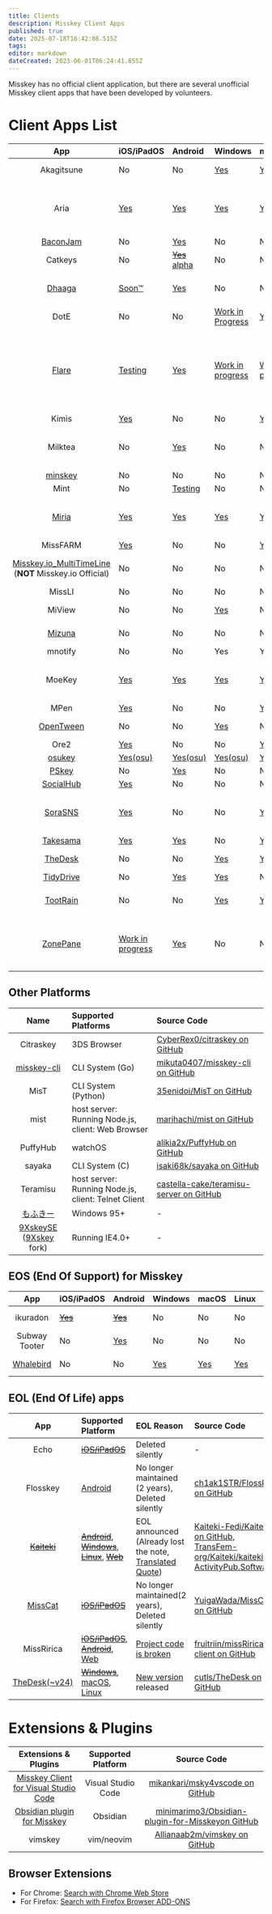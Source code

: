 ```yaml
---
title: Clients
description: Misskey Client Apps
published: true
date: 2025-07-18T16:42:08.515Z
tags: 
editor: markdown
dateCreated: 2023-06-01T06:24:41.855Z
---
```


Misskey has no official client application, but there are several unofficial Misskey client apps that have been developed by volunteers.
# Client Apps List
|App|iOS/iPadOS|Android|Windows|macOS|Linux|Web|Language|Source Code|
|:-:|:--|:--|:--|:--|:--|:--|:--|:--|
|Akagitsune|No|No|[Yes](https://github.com/YuzuRyo61/Akagitsune/releases/latest)|[Yes](https://github.com/YuzuRyo61/Akagitsune/releases/latest)|[Yes](https://github.com/YuzuRyo61/Akagitsune/releases/latest)|No|en-US|[YuzuRyo61/Akagitsune on GitHub](https://github.com/YuzuRyo61/Akagitsune)|
|Aria|[Yes](https://apps.apple.com/app/aria-for-misskey/id6499410880)|[Yes](https://play.google.com/store/apps/details?id=com.poppingmoon.aria)|[Yes](https://github.com/poppingmoon/aria/releases/latest)|[Yes](https://apps.apple.com/app/aria-for-misskey/id6499410880)|[Yes](https://snapcraft.io/aria)|No|Based on Misskey supported languages ([Translate](https://crowdin.com/project/aria-for-misskey))|[poppingmoon/aria on GitHub](https://github.com/poppingmoon/aria)|
|[BaconJam](https://96enu-kuroinu.github.io/BaconJamManual/)|No|[Yes](https://play.google.com/store/apps/details?id=com.falhongcha.baconjam&pcampaignid=pcampaignidMKT-Other-global-all-co-prtnr-py-PartBadge-Mar2515-1)|No|No|No|No|ja?|- ([Web Site](https://github.com/96ENU-kuroinu/BaconJamManual))|
|Catkeys|No|~~[Yes](https://play.google.com/store/apps/details?id=com.catpawz.catkeys)~~ [alpha](https://github.com/catpawzz/Catkeys/releases)|No|No|No|No|en?|[catpawzz/Catkeys on GitHub](https://github.com/catpawzz/Catkeys)|
|[Dhaaga](https://suvam.io/dhaaga)|[Soon™](https://github.com/suvam0451/dhaaga/issues/229)|[Yes](https://play.google.com/store/apps/details?id=io.suvam.dhaaga)|No|No|No|No|de, en, id, jp, pl ([Translate](https://github.com/suvam0451/dhaaga/tree/main/apps/mobile/i18n/locales))|[suvam0451/dhaaga on GitHub](https://github.com/suvam0451/dhaaga)|
|DotE|No|No|[Work in Progress](https://github.com/nekobato/DotE?tab=readme-ov-file#windows-1)|[Yes](https://github.com/nekobato/DotE/releases)|No|No|en?|[nekobato/DotE on GitHub](https://github.com/nekobato/DotE)|
|[Flare](https://flareapp.moe)|[Testing](https://testflight.apple.com/join/iYP7QZME)|[Yes](https://play.google.com/store/apps/details?id=dev.dimension.flare&pcampaignid=pcampaignidMKT-Other-global-all-co-prtnr-py-PartBadge-Mar2515-1)|[Work in progress](https://github.com/DimensionDev/Flare/pull/620)|[Work in progress](https://github.com/DimensionDev/Flare/pull/620)|No|No|ar, cs, da, de, el, es, fi, fr, it, ja, nl,, no, pl, pt, pt-BR, ro, ru, sv, uk, zh-CN ([Translate](https://crowdin.com/project/flareapp))|[DimensionDev/Flare on GitHub](https://github.com/DimensionDev/Flare)|
|Kimis|[Yes](https://apps.apple.com/app/kimis-a-client-for-misskey/id1667275125)|No|No|[Yes](https://apps.apple.com/app/kimis-a-client-for-misskey/id1667275125)|No|No|en-US|[Lakr233/Kimis on GitHub](https://github.com/Lakr233/Kimis)|
|Milktea|No|[Yes](https://play.google.com/store/apps/details?id=jp.panta.misskeyandroidclient)|No|No|No|No|en-US, ja-JP, zh-CN ([Translate](https://github.com/pantasystem/Milktea/tree/develop/modules))|[pantasystem/Milktea on GitHub](https://github.com/pantasystem/Milktea)|
|[minskey](https://minskey.dyama.net/about/)|No|No|No|No|No|[Yes](https://minskey.dyama.net/)|ja?|[yamader/minskey on GitHub](https://github.com/yamader/minskey)|
|Mint|No|[Testing](https://github.com/sanao1006/Mint/releases)|No|No|No|No|ja-JP|[sanao1006/Mint on GitHub](https://github.com/sanao1006/Mint)|
|[Miria](https://shiosyakeyakini.info/miria_web/index.html)|[Yes](https://apps.apple.com/app/miria/id6449201469)|[Yes](https://play.google.com/store/apps/details?id=info.shiosyakeyakini.miria)|[Yes](https://github.com/shiosyakeyakini-info/miria/releases)|[Yes](https://apps.apple.com/app/miria/id6449201469)|[Yes](https://github.com/shiosyakeyakini-info/miria/releases)|No|ja-KS, ja-OJ, zh, zh-CN ([Translate](https://github.com/shiosyakeyakini-info/miria/issues/164))|[shiosyakeyakini-info/miria on GitHub](https://github.com/shiosyakeyakini-info/miria)
|MissFARM|[Yes](https://apps.apple.com/jp/app/missfarm/id6468420277)|No|No|[Yes](https://apps.apple.com/app/missfarm/id6468420277)|No|No|en|-|
|[Misskey.io_MultiTimeLine](https://misskey.io/@yyya_nico/pages/multi_tl) (**NOT** Misskey.io Official)|No|No|No|No|No|[Yes](https://misskeytimeline.yyya-nico.co)|ja?|[yyya-nico/Misskey.io_MultiTimeline on GitHub](https://github.com/yyya-nico/Misskey.io_MultiTimeline)|
|MissLI|No|No|No|No|No|[Yes](https://uboar.github.io/missli/)|ja?|[uboar/missli on GitHub](https://github.com/uboar/missli)|
|MiView|No|No|[Yes](https://github.com/Manche/MiView/releases)|No|[Work in Progress](https://github.com/Manche/MiView/pull/10)|No|ja?|[Manche/MiView on GitHub](https://github.com/Manche/MiView)|
|[Mizuna](https://mizuna-project.blossomsarchive.com)|No|No|No|No|No|[Yes](https://mizuna.blossomsarchive.com)|ja-JP?|[MizuiMiduki/Mizuna on GitHub](https://github.com/MizuiMiduki/Mizuna)|
|mnotify|No|No|Yes|Yes|Yes|No|en|[sharl/mnotify on GitHub](https://github.com/sharl/mnotify)|
|MoeKey|[Yes](https://github.com/MoeKeyDev/MoeKey/releases)|[Yes](https://github.com/MoeKeyDev/MoeKey/releases)|[Yes](https://github.com/MoeKeyDev/MoeKey/releases)|[Yes](https://github.com/MoeKeyDev/MoeKey/releases)|[Yes](https://github.com/MoeKeyDev/MoeKey/releases)|?|en-US, ja-JP, zh-CN ([Translate](https://crowdin.com/project/moekey))|[MoeKeyDev/MoeKey on GitHub](https://github.com/MoeKeyDev/MoeKey)|
|MPen|[Yes](https://apps.apple.com/jp/app/mpen/id6475402927)|No|No|[Yes](https://apps.apple.com/jp/app/mpen/id6475402927)|No|No|ja?|-|
|[OpenTween](https://www.opentween.org/)|No|No|[Yes](https://github.com/opentween/OpenTween/releases)|No|No|No|ja?|[opentween/OpenTween on GitHub](https://github.com/opentween/OpenTween)|
|Ore2|[Yes](https://apps.apple.com/app/id1107176601)|No|No|[Yes](https://apps.apple.com/app/id1107176601)|No|No|ja-JP?|-|
|[osukey](https://zenn.dev/sim1222/articles/5b289c20545817)|[Yes(osu)](https://github.com/osukey/osukey)|[Yes(osu)](https://github.com/osukey/osukey)|[Yes(osu)](https://github.com/osukey/osukey)|[Yes(osu)](https://github.com/osukey/osukey)|[Yes(osu)](https://github.com/osukey/osukey)|No|ja?| [osukey/osukey on GitHub](https://github.com/osukey/osukey)|
|[PSkey](https://github.com/ibuki2003/pskey/wiki)|No|[Yes](https://play.google.com/store/apps/details?id=dev.fuwa.pskey)|No|No|No|No|ja-JP|[ibuki2003/pskey - GitHub](https://github.com/ibuki2003/pskey)|
|[SocialHub](https://uakihir0.github.io/socialhub/)|[Yes](https://apps.apple.com/jp/app/id1474451582)|No|No|No|No|No|ja?|[uakihir0/SocialHub on GitHub](https://github.com/uakihir0/SocialHub)|
|[SoraSNS](https://mszpro.com/sorasns)|[Yes](https://apps.apple.com/app/id6450969760)|No|No|[Yes](https://apps.apple.com/app/id6450969760)|No|No|fr, ja, kr, es, zh-CN, zh-TW|-|
|[Takesama](https://takesama.com)|[Yes](https://apps.apple.com/app/takesama/id1622199470)|[Yes](https://play.google.com/store/apps/details?id=com.takesama.app)|No|[Yes](https://apps.apple.com/app/takesama/id1622199470)|No|[Yes](https://app.takesama.com)|ja?|-|
|[TheDesk](https://thedesk.top/)|No|No|[Yes](https://github.com/cutls/thedesk-next/releases)|[Yes](https://github.com/cutls/thedesk-next/releases)|[Yes](https://github.com/cutls/thedesk-next/releases)|No|en, ja ([Translate](https://github.com/cutls/thedesk-next/tree/main/locales))|[cutls/thedesk-next on GitHub](https://github.com/cutls/thedesk-next)|
|[TidyDrive](https://96enu-kuroinu.github.io/TidyDriveManual/)|No|[Yes](https://play.google.com/store/apps/details?id=com.falhongcha.tidy_drive)|[Yes](https://96enu.booth.pm/items/6576327)|No|No|No|ja|- ([Web Site](https://github.com/96ENU-kuroinu/TidyDriveManual))|
|[TootRain](https://b123400.net/tootrain)|No|No|[Yes](https://github.com/b123400/tootrain-qt/releases)|[Yes](https://apps.apple.com/us/app/tootrain/id1579538917)|[Yes(Beta)](https://github.com/b123400/tootrain-qt/releases)|No|en, ja ([Translate](https://github.com/b123400/TootRain/tree/master/TweetRain))|[b123400/TootRain on GitHub](https://github.com/b123400/TootRain) / [b123400/tootrain-qt on GitHub](https://github.com/b123400/tootrain-qt)|
|[ZonePane](https://twitpane.com/)|[Work in progress](https://fedibird.com/@takke/114778242057408696)|[Yes](https://play.google.com/store/apps/details?id=com.zonepane)|No|No|No|No|en, es, ja, ko, zh, zh-rHK, zh-rTW ([Translate](https://github.com/takke/TwitPanePublicResource/tree/main/src/main/res))|-|

## Other Platforms
|Name|Supported Platforms|Source Code|
|:-:|:--|:--|
|Citraskey|3DS Browser|[CyberRex0/citraskey on GitHub](https://github.com/CyberRex0/citraskey)|
|[misskey-cli](https://mikuta0407.net/wordpress/index.php/2022/12/16/misskey-cli/)|CLI System (Go)|[mikuta0407/misskey-cli on GitHub](https://github.com/mikuta0407/misskey-cli)|
|MisT|CLI System (Python)|[35enidoi/MisT on GitHub](https://github.com/35enidoi/MisT)|
|mist|host server: Running Node.js, client: Web Browser|[marihachi/mist on GitHub](https://github.com/marihachi/mist)|
|PuffyHub|watchOS|[alikia2x/PuffyHub on GitHub](https://github.com/alikia2x/PuffyHub)|
|sayaka|CLI System (C)|[isaki68k/sayaka on GitHub](https://github.com/isaki68k/sayaka)|
|Teramisu|host server: Running Node.js, client: Telnet Client|[castella-cake/teramisu-server on GitHub](https://github.com/castella-cake/teramisu-server)|
|[もふきー](http://win2k.org/blog/2023/05/26/2031656/)|Windows 95+|-|
|[9XskeySE](http://9x.tmksoft.net) ([9Xskey](https://9xskey.nekokawa.net) fork)|Running IE4.0+|-|

## EOS (End Of Support) for Misskey
|App|iOS/iPadOS|Android|Windows|macOS|Linux|Web|Source Code|
|:-:|:--|:--|:--|:--|:--|:--|:--|
|ikuradon|~~[Yes](https://expo.dev/@potpro/potproject-ikuradon)~~|~~[Yes](https://expo.dev/@potpro/potproject-ikuradon)~~|No|No|No|No|[potproject/ikuradon on GitHub](https://github.com/potproject/ikuradon)|
|Subway Tooter|No|[Yes](https://play.google.com/store/apps/details?id=jp.juggler.subwaytooter)|No|No|No|No|[tateisu/SubwayTooter on GitHub](https://github.com/tateisu/SubwayTooter)
|[Whalebird](https://whalebird.social/ja)|No|No|[Yes](https://apps.microsoft.com/store/detail/whalebird/9NBW4CSDV5HC) |[Yes](https://apps.apple.com/us/app/whalebird/id6445864587)|[Yes](https://whalebird.social/ja/downloads)|No|[h3poteto/whalebird-desktop on GitHub](https://github.com/h3poteto/whalebird-desktop)|

## EOL (End Of Life) apps 
|App|Supported Platform|EOL Reason|Source Code|
|:-:|:--|:--|:--|
|Echo|~~[iOS/iPadOS](https://apps.apple.com/jp/app/echo/id323813244)~~|Deleted silently|-|
|Flosskey|[Android](https://github.com/ch1ak1STR/Flosskey/releases)|No longer maintained (2 years), Deleted silently|[ch1ak1STR/Flosskey on GitHub](https://github.com/ch1ak1STR/Flosskey)|
|~~[Kaiteki](https://kaiteki.app/)~~|~~[Android](https://kaiteki.app/get/android/)~~, ~~[Windows](https://kaiteki.app/get/windows/)~~, ~~[Linux](https://kaiteki.app/get/linux/)~~, ~~[Web](https://web.kaiteki.app)~~|EOL announced (Already lost the note, [Translated Quote](https://misskey.io/notes/9xz0xbq2k47b03n3))|[Kaiteki-Fedi/Kaiteki on GitHub](https://github.com/Kaiteki-Fedi/Kaiteki/), [TransFem-org/Kaiteki/kaiteki on ActivityPub.Software](https://activitypub.software/TransFem-org/Kaiteki/kaiteki)|
|[MissCat](https://yuiga.dev/misscat/)|~~[iOS/iPadOS](https://apps.apple.com/app/id1505059993)~~|No longer maintained(2 years), Deleted silently|[YuigaWada/MissCat on GitHub](https://github.com/YuigaWada/MissCat)|
|MissRirica|~~[iOS/iPadOS](https://apps.apple.com/app/missririca/id1659214999)~~, ~~[Android](https://play.google.com/store/apps/details?id=space.riinswork.missririca)~~, [Web](http://miss-ririca.vercel.app/)|[Project code is broken](https://misskey.systems/notes/a3z77ukchr)|[fruitriin/missRirica-client on GitHub](https://github.com/fruitriin/missRirica-client)|
|[TheDesk(~v24)](https://thedesk.top/)|~~[Windows](https://www.microsoft.com/store/productId/9P2NDNZ0GWZF)~~, [macOS](https://github.com/cutls/TheDesk/releases), [Linux](https://snapcraft.io/thedesk)|[New version](https://github.com/cutls/thedesk-next) released|[cutls/TheDesk on GitHub](https://github.com/cutls/TheDesk)|

# Extensions & Plugins
|Extensions & Plugins|Supported Platform|Source Code|
|:-:|:-:|:-:|
|[Misskey Client for Visual Studio Code](https://marketplace.visualstudio.com/items?itemName=mikankari.msky4vscode)|Visual Studio Code|[mikankari/msky4vscode on GitHub](https://github.com/mikankari/msky4vscode)|
|[Obsidian plugin for Misskey](https://obsidian.md/plugins?search=Misskey%20Connector)|Obsidian|[minimarimo3/Obsidian-plugin-for-Misskeyon GitHub](https://github.com/minimarimo3/Obsidian-plugin-for-Misskey)
|vimskey|vim/neovim|[Allianaab2m/vimskey on GitHub](https://github.com/Allianaab2m/vimskey)

## Browser Extensions
- For Chrome: [Search with Chrome Web Store](https://chromewebstore.google.com/search/misskey)
- For Firefox: [Search with Firefox Browser ADD-ONS](https://addons.mozilla.org/en/firefox/search/?q=misskey)